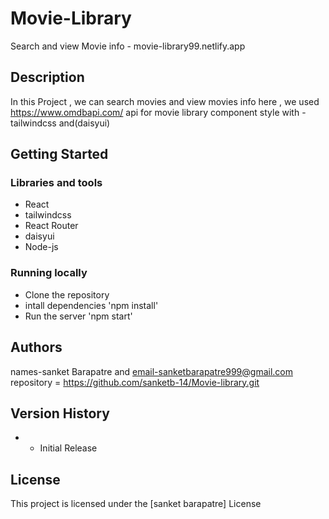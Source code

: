 # Movie-Library

Search and view Movie info - movie-library99.netlify.app

## Description

In this Project , we can search movies and view movies info
here , we used https://www.omdbapi.com/ api for movie library
component style with -tailwindcss and(daisyui)

## Getting Started

### Libraries and tools

- React
- tailwindcss
- React Router
- daisyui
- Node-js

### Running locally

- Clone the repository
- intall dependencies 'npm install'
- Run the server 'npm start'

## Authors

names-sanket Barapatre and email-sanketbarapatre999@gmail.com
repository = https://github.com/sanketb-14/Movie-library.git

## Version History

- - Initial Release

## License

This project is licensed under the [sanket barapatre] License
